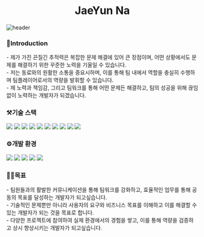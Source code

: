 <h1 align="center">JaeYun Na</h1>

![header](https://capsule-render.vercel.app/api?type=rounded&color=timeGradient&text=Welcome%20to%20my%20GitHub%20-nl-느리지만,%20책임감있는%20신입%20개발자%20나재윤입니다.&animation=twinkling&fontSize=25&fontAlignY=25&fontAlign=50&height=200&&descAlign=50)

<h3>🫡Introduction</h3>
- 제가 가진 끈질긴 추적력은 복잡한 문제 해결에 있어 큰 장점이며, 어떤 상황에서도 문제를 해결하기 위한 꾸준한 노력을 기울일 수 있습니다.<br>
- 저는 동료와의 원활한 소통을 중요시하며, 이를 통해 팀 내에서 역할을 충실히 수행하며 팀플레이어로서의 역량을 발휘할 수 있습니다.<br>
- 제 노력과 책임감, 그리고 팀워크를 통해 어떤 문제든 해결하고, 팀의 성공을 위해 끊임없이 노력하는 개발자가 되겠습니다.<br>


<h3>⚒️기술 스택</h3>
<div style="dispaly:flex;">
<img src="https://img.shields.io/badge/HTML5-E34F26?style=flat&logo=HTML5&logoColor=white">
<img src="https://img.shields.io/badge/CSS3-1572B6?style=flat&logo=CSS3&logoColor=white">
<img src="https://img.shields.io/badge/JavaScript-F7DF1E?style=flat&logo=JavaScript&logoColor=white">
<img src="https://img.shields.io/badge/jQuery-0769AD?style=flat&logo=jQuery&logoColor=white">
<img src="https://img.shields.io/badge/JAVA-4682B4?style=flat&logo=JAVA&logoColor=white">
<img src="https://img.shields.io/badge/spring-6DB33F?style=flat&logo=Spring&logoColor=white">
<img src="https://img.shields.io/badge/Oracle-F80000?style=flat&logo=Oracle&logoColor=white">
<img src="https://img.shields.io/badge/Ajax-D3D3D3?style=flat&logo=Ajax&logoColor=white">
<img src="https://img.shields.io/badge/Bootstrap-7952B3?style=flat&logo=Bootstrap&logoColor=white">
<img src="https://img.shields.io/badge/vue.js-4FC08D?style=for-the-badge&logo=vue.js&logoColor=white">
</div>

<h3>⚙️개발 환경</h3>
<div style="dispaly:flex;">
<img src="https://img.shields.io/badge/Eclipse%20IDE-2C2255?style=flat&logo=Eclipse%20IDE&logoColor=white">
<img src="https://img.shields.io/badge/Visual%20Studio%20Code-007ACC?style=flat&logo=Visual%20Studio%20Code&logoColor=white"> 
<img src="https://img.shields.io/badge/Apache%20Tomcat-F8DC75?style=flat&logo=Apache%20Tomcat&logoColor=white">
<img src="https://img.shields.io/badge/Mybatis-000000?style=flat&logo=Mybatis&logoColor=white">
<img src="https://img.shields.io/badge/GitHub-181717?style=flat&logo=GitHub&logoColor=white">   
</div>

<h3>🧑‍💻목표</h3>
- 팀원들과의 활발한 커뮤니케이션을 통해 팀워크를 강화하고, 효율적인 업무를 통해 공동의 목표를 달성하는 개발자가 되고싶습니다.<br>
- 기술적인 문제뿐만 아니라 사용자의 요구와 비즈니스 목표를 이해하고 이를 해결할 수 있는 개발자가 되는 것을 목표로 합니다.<br>
- 다양한 프로젝트에 참여하여 실제 환경에서의 경험을 쌓고, 이를 통해 역량을 검증하고 상시 향상시키는 개발자가 되고싶습니다.
<!--
[![Top Langs](https://github-readme-stats.vercel.app/api/top-langs/?username=Jaeyun-Na&layout=compact)](https://github.com/Jaeyun-Na/github-readme-stats)
--!>


<!--
**Jaeyun-Na/Jaeyun-Na** is a ✨ _special_ ✨ repository because its `README.md` (this file) appears on your GitHub profile.

Here are some ideas to get you started:

- 🔭 I’m currently working on ...
- 🌱 I’m currently learning ...
- 👯 I’m looking to collaborate on ...
- 🤔 I’m looking for help with ...
- 💬 Ask me about ...
- 📫 How to reach me: ...
- 😄 Pronouns: ...
- ⚡ Fun fact: ...
  --!>
